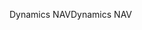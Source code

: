 <span data-ttu-id="e998f-101">Dynamics NAV</span><span class="sxs-lookup"><span data-stu-id="e998f-101">Dynamics NAV</span></span>
